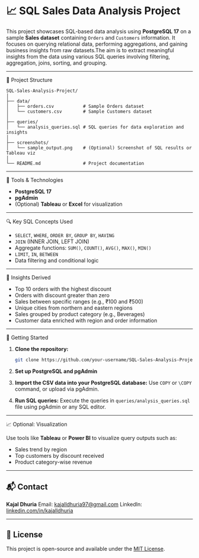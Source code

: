 
# 📈 SQL Sales Data Analysis Project

This project showcases SQL-based data analysis using **PostgreSQL 17** on a sample **Sales dataset** containing `Orders` and `Customers` information. It focuses on querying relational data, performing aggregations, and gaining business insights from raw datasets.The aim is to extract meaningful insights from the data using various SQL queries involving filtering, aggregation, joins, sorting, and grouping.

---

 📁 Project Structure

```
SQL-Sales-Analysis-Project/
│
├── data/
│   ├── orders.csv           # Sample Orders dataset
│   └── customers.csv        # Sample Customers dataset
│
├── queries/
│   └── analysis_queries.sql # SQL queries for data exploration and insights
│
├── screenshots/
│   └── sample_output.png    # (Optional) Screenshot of SQL results or Tableau viz
│
└── README.md                # Project documentation
```

---

💠 Tools & Technologies

* **PostgreSQL 17**
* **pgAdmin**
* (Optional) **Tableau** or **Excel** for visualization

---

🔍 Key SQL Concepts Used

* `SELECT`, `WHERE`, `ORDER BY`, `GROUP BY`, `HAVING`
* `JOIN` (INNER JOIN, LEFT JOIN)
* Aggregate functions: `SUM()`, `COUNT()`, `AVG()`, `MAX()`, `MIN()`
* `LIMIT`, `IN`, `BETWEEN`
* Data filtering and conditional logic

---

 📌  Insights Derived

* Top 10 orders with the highest discount
* Orders with discount greater than zero
* Sales between specific ranges (e.g., ₹100 and ₹500)
* Unique cities from northern and eastern regions
* Sales grouped by product category (e.g., Beverages)
* Customer data enriched with region and order information

---

🚀 Getting Started

1. **Clone the repository:**

   ```bash
   git clone https://github.com/your-username/SQL-Sales-Analysis-Project.git
   ```

2. **Set up PostgreSQL and pgAdmin**

3. **Import the CSV data into your PostgreSQL database:** Use `COPY` or `\COPY` command, or upload via pgAdmin.

4. **Run SQL queries:** Execute the queries in `queries/analysis_queries.sql` file using pgAdmin or any SQL editor.

---

 📈 Optional: Visualization

Use tools like **Tableau** or **Power BI** to visualize query outputs such as:

* Sales trend by region
* Top customers by discount received
* Product category-wise revenue

---



## 📬 Contact

**Kajal Dhuria**
Email: [kajalldhuria97@gmail.com](mailto:kajalldhuria97@gmail.com)
LinkedIn: [linkedin.com/in/kajalldhuria](https://linkedin.com/in/kajalldhuria)

---

## 📜 License

This project is open-source and available under the [MIT License](LICENSE).
